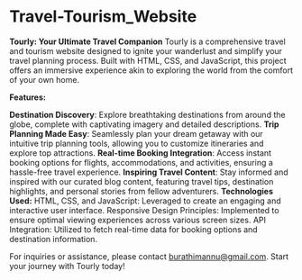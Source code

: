 # Travel-Tourism_Website 
**Tourly: Your Ultimate Travel Companion**
Tourly is a comprehensive travel and tourism website designed to ignite your wanderlust and simplify your travel planning process. Built with HTML, CSS, and JavaScript, this project offers an immersive experience akin to exploring the world from the comfort of your own home.

**Features:**

**Destination Discovery**: Explore breathtaking destinations from around the globe, complete with captivating imagery and detailed descriptions.
**Trip Planning Made Easy**: Seamlessly plan your dream getaway with our intuitive trip planning tools, allowing you to customize itineraries and explore top attractions.
**Real-time Booking Integration**: Access instant booking options for flights, accommodations, and activities, ensuring a hassle-free travel experience.
**Inspiring Travel Content**: Stay informed and inspired with our curated blog content, featuring travel tips, destination highlights, and personal stories from fellow adventurers.
**Technologies Used:**
HTML, CSS, and JavaScript: Leveraged to create an engaging and interactive user interface.
Responsive Design Principles: Implemented to ensure optimal viewing experiences across various screen sizes.
API Integration: Utilized to fetch real-time data for booking options and destination information.

For inquiries or assistance, please contact burathimannu@gmail.com. Start your journey with Tourly today!
